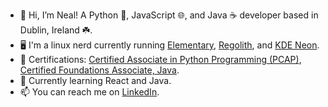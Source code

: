 - 👋 Hi, I’m Neal! A Python 🐍, JavaScript 🌐, and Java ☕ developer based in Dublin, Ireland ☘️.
- :desktop_computer: I'm a linux nerd currently running [Elementary](https://elementary.io/), [Regolith](https://regolith-linux.org/), and [KDE Neon](https://neon.kde.org/).
- 📜 Certifications: [Certified Associate in Python Programming (PCAP)](https://www.credly.com/badges/9eb8e5d3-d7ae-4568-b59e-d7beecba0bc0/linked_in), [Certified Foundations Associate, Java](https://www.credly.com/badges/e40e8331-bf8a-43d8-a363-4dd2acf99799/linked_in).
- 📖 Currently learning React and Java.
- 📫 You can reach me on [LinkedIn](https://www.linkedin.com/in/nealbrophy/).

<!---
nealbrophy/nealbrophy is a ✨ special ✨ repository because its `README.md` (this file) appears on your GitHub profile.
You can click the Preview link to take a look at your changes.
--->

